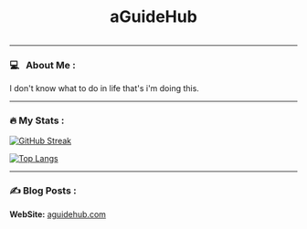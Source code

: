 <div id="header" align="center">
  <h1> aGuideHub </h1>
  <img src="https://komarev.com/ghpvc/?username=aguidehub&style=flat-square&color=blue" alt=""/>
</div>

---

### 💻 &nbsp; About Me :

I don't know what to do in life that's i'm doing this.

---

### :fire: My Stats :
[![GitHub Streak](http://github-readme-streak-stats.herokuapp.com?user=aguidehub&theme=dark&background=000000)](https://git.io/streak-stats)

[![Top Langs](https://github-readme-stats.vercel.app/api/top-langs/?username=aguidehub&layout=compact&theme=vision-friendly-dark)](https://github.com/aguidehub/github-readme-stats)

---

### :writing_hand: Blog Posts :
**WebSite:** <a href="https://aguidehub.com" rel="dofollow" target="_BLANK">aguidehub.com</a>
